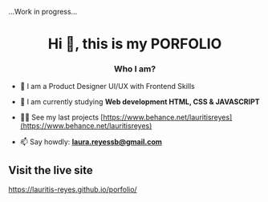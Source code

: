  ...Work in progress...
 
 
<h1 align="center">Hi 👋, this is my PORFOLIO</h1>
<h3 align="center">Who I am?</h3>


- 🔭 I am a Product Designer UI/UX with Frontend Skills

- 🌱 I am currently studying **Web development HTML, CSS & JAVASCRIPT**

- 👨‍💻 See my last projects [https://www.behance.net/lauritisreyes](https://www.behance.net/lauritisreyes)

- 📫 Say howdly: **laura.reyessb@gmail.com**


 ##  Visit the live site
 https://lauritis-reyes.github.io/porfolio/
 


